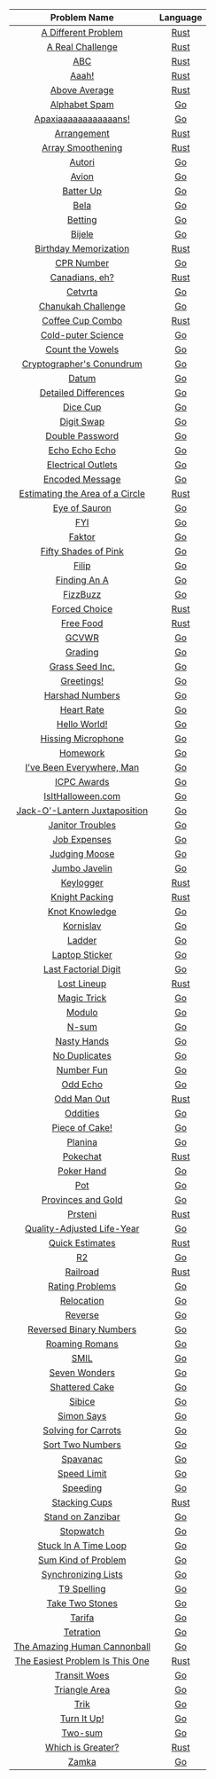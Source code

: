 |Problem Name|Language|
|:-:|:-:|
|[A Different Problem](https://open.kattis.com/problems/different)|[Rust](rust/a_different_problem/src/main.rs)|
|[A Real Challenge](https://open.kattis.com/problems/areal)|[Rust](rust/a_real_challenge/src/main.rs)|
|[ABC](https://open.kattis.com/problems/abc)|[Rust](rust/abc/src/main.rs)|
|[Aaah!](https://open.kattis.com/problems/aaah)|[Rust](rust/aaah/src/main.rs)|
|[Above Average](https://open.kattis.com/problems/aboveaverage)|[Rust](rust/above_average/src/main.rs)|
|[Alphabet Spam](https://open.kattis.com/problems/alphabetspam)|[Go](go/alphabet_spam/main.go)|
|[Apaxiaaaaaaaaaaaans!](https://open.kattis.com/problems/apaxiaaans)|[Go](go/apaxians/main.go)|
|[Arrangement](https://open.kattis.com/problems/upprodun)|[Rust](rust/arrangement/src/main.rs)|
|[Array Smoothening](https://open.kattis.com/problems/arraysmoothening)|[Rust](rust/array_smoothening/src/main.rs)|
|[Autori](https://open.kattis.com/problems/autori)|[Go](go/autori/main.go)|
|[Avion](https://open.kattis.com/problems/avion)|[Go](go/avion/main.go)|
|[Batter Up](https://open.kattis.com/problems/batterup)|[Go](go/batter_up/main.go)|
|[Bela](https://open.kattis.com/problems/bela)|[Go](go/bela/main.go)|
|[Betting](https://open.kattis.com/problems/betting)|[Go](go/betting/main.go)|
|[Bijele](https://open.kattis.com/problems/bijele)|[Go](go/bijele/main.go)|
|[Birthday Memorization](https://open.kattis.com/problems/fodelsedagsmemorisering)|[Rust](rust/birthday_memorization/src/main.rs)|
|[CPR Number](https://open.kattis.com/problems/cprnummer)|[Go](go/cpr_nummer/main.go)|
|[Canadians, eh?](https://open.kattis.com/problems/canadianseh)|[Rust](rust/canadians_eh/src/main.rs)|
|[Cetvrta](https://open.kattis.com/problems/cetvrta)|[Go](go/cetvrta/main.go)|
|[Chanukah Challenge](https://open.kattis.com/problems/chanukah)|[Go](go/chanukah_challenge/main.go)|
|[Coffee Cup Combo](https://open.kattis.com/problems/coffeecupcombo)|[Rust](rust/coffee_cup_combo/src/main.rs)|
|[Cold-puter Science](https://open.kattis.com/problems/cold)|[Go](go/cold-puter_science/main.go)|
|[Count the Vowels](https://open.kattis.com/problems/countthevowels)|[Go](go/count_the_vowels/main.go)|
|[Cryptographer's Conundrum](https://open.kattis.com/problems/conundrum)|[Go](go/cryptographers_conundrum/main.go)|
|[Datum](https://open.kattis.com/problems/datum)|[Go](go/datum/main.go)|
|[Detailed Differences](https://open.kattis.com/problems/detaileddifferences)|[Go](go/detailed_differences/main.go)|
|[Dice Cup](https://open.kattis.com/problems/dicecup)|[Go](go/dice_cup/main.go)|
|[Digit Swap](https://open.kattis.com/problems/digitswap)|[Go](go/digit_swap/main.go)|
|[Double Password](https://open.kattis.com/problems/doublepassword)|[Go](go/double_password/main.go)|
|[Echo Echo Echo](https://open.kattis.com/problems/echoechoecho)|[Go](go/echo_echo_echo/main.go)|
|[Electrical Outlets](https://open.kattis.com/problems/electricaloutlets)|[Go](go/electrical_outlets/main.go)|
|[Encoded Message](https://open.kattis.com/problems/encodedmessage)|[Go](go/encoded_message/main.go)|
|[Estimating the Area of a Circle](https://open.kattis.com/problems/estimatingtheareaofacircle)|[Rust](rust/estimating_the_area_of_a_circle/src/main.rs)|
|[Eye of Sauron](https://open.kattis.com/problems/eyeofsauron)|[Go](go/eye_of_sauron/main.go)|
|[FYI](https://open.kattis.com/problems/fyi)|[Go](go/fyi/main.go)|
|[Faktor](https://open.kattis.com/problems/faktor)|[Go](go/faktor/main.go)|
|[Fifty Shades of Pink](https://open.kattis.com/problems/fiftyshades)|[Go](go/fifty_shades_of_pink/main.go)|
|[Filip](https://open.kattis.com/problems/filip)|[Go](go/filip/main.go)|
|[Finding An A](https://open.kattis.com/problems/findingana)|[Go](go/finding_an_a/main.go)|
|[FizzBuzz](https://open.kattis.com/problems/fizzbuzz)|[Go](go/fizzbuzz/main.go)|
|[Forced Choice](https://open.kattis.com/problems/forcedchoice)|[Rust](rust/forced_choice/src/main.rs)|
|[Free Food](https://open.kattis.com/problems/freefood)|[Rust](rust/free_food/src/main.rs)|
|[GCVWR](https://open.kattis.com/problems/gcvwr)|[Go](go/gcvwr/main.go)|
|[Grading](https://open.kattis.com/problems/grading)|[Go](go/grading/main.go)|
|[Grass Seed Inc.](https://open.kattis.com/problems/grassseed)|[Go](go/grass_seed_inc/main.go)|
|[Greetings!](https://open.kattis.com/problems/greetings2)|[Go](go/greetings/main.go)|
|[Harshad Numbers](https://open.kattis.com/problems/harshadnumbers)|[Go](go/harshad_numbers/main.go)|
|[Heart Rate](https://open.kattis.com/problems/heartrate)|[Go](go/heart_rate/main.go)|
|[Hello World!](https://open.kattis.com/problems/hello)|[Go](go/hello_world/main.go)|
|[Hissing Microphone](https://open.kattis.com/problems/hissingmicrophone)|[Go](go/hissing_microphone/main.go)|
|[Homework](https://open.kattis.com/problems/heimavinna)|[Go](go/homework/main.go)|
|[I've Been Everywhere, Man](https://open.kattis.com/problems/everywhere)|[Go](go/ive_been_everywhere_man/main.go)|
|[ICPC Awards](https://open.kattis.com/problems/icpcawards)|[Go](go/icpc_awards/main.go)|
|[IsItHalloween.com](https://open.kattis.com/problems/isithalloween)|[Go](go/isithalloween.com/main.go)|
|[Jack-O'-Lantern Juxtaposition](https://open.kattis.com/problems/jackolanternjuxtaposition)|[Go](go/jack_o_lantern_juxtaposition/main.go)|
|[Janitor Troubles](https://open.kattis.com/problems/janitortroubles)|[Go](go/janitor_troubles/main.go)|
|[Job Expenses](https://open.kattis.com/problems/jobexpenses)|[Go](go/job_expenses/main.go)|
|[Judging Moose](https://open.kattis.com/problems/judgingmoose)|[Go](go/judging_moose/main.go)|
|[Jumbo Javelin](https://open.kattis.com/problems/jumbojavelin)|[Go](go/jumbo_javelin/main.go)|
|[Keylogger](https://open.kattis.com/problems/keylogger)|[Rust](rust/keylogger/src/main.rs)|
|[Knight Packing](https://open.kattis.com/problems/knightpacking)|[Rust](rust/knight_packing/src/main.rs)|
|[Knot Knowledge](https://open.kattis.com/problems/knotknowledge)|[Go](go/knot_knowledge/main.go)|
|[Kornislav](https://open.kattis.com/problems/kornislav)|[Go](go/kornislav/main.go)|
|[Ladder](https://open.kattis.com/problems/ladder)|[Go](go/ladder/main.go)|
|[Laptop Sticker](https://open.kattis.com/problems/laptopsticker)|[Go](go/laptop_sticker/main.go)|
|[Last Factorial Digit](https://open.kattis.com/problems/lastfactorialdigit)|[Go](go/last_factorial_digit/main.go)|
|[Lost Lineup](https://open.kattis.com/problems/lostlineup)|[Rust](rust/lost_lineup/src/main.rs)|
|[Magic Trick](https://open.kattis.com/problems/magictrick)|[Go](go/magic_trick/main.go)|
|[Modulo](https://open.kattis.com/problems/modulo)|[Go](go/modulo/main.go)|
|[N-sum](https://open.kattis.com/problems/nsum)|[Go](go/n-sum/main.go)|
|[Nasty Hands](https://open.kattis.com/problems/nastyhacks)|[Go](go/nasty_hacks/main.go)|
|[No Duplicates](https://open.kattis.com/problems/nodup)|[Go](go/no_duplicates/main.go)|
|[Number Fun](https://open.kattis.com/problems/numberfun)|[Go](go/number_fun/main.go)|
|[Odd Echo](https://open.kattis.com/problems/oddecho)|[Go](go/odd_echo/main.go)|
|[Odd Man Out](https://open.kattis.com/problems/oddmanout)|[Rust](rust/odd_man_out/src/main.rs)|
|[Oddities](https://open.kattis.com/problems/oddities)|[Go](go/oddities/main.go)|
|[Piece of Cake!](https://open.kattis.com/problems/pieceofcake2)|[Go](go/piece_of_cake/main.go)|
|[Planina](https://open.kattis.com/problems/planina)|[Go](go/planina/main.go)|
|[Pokechat](https://open.kattis.com/problems/pokechat)|[Rust](rust/pokechat/src/main.rs)|
|[Poker Hand](https://open.kattis.com/problems/pokerhand)|[Go](go/poker_hand/main.go)|
|[Pot](https://open.kattis.com/problems/pot)|[Go](go/pot/main.go)|
|[Provinces and Gold](https://open.kattis.com/problems/provincesandgold)|[Go](go/provinces_and_gold/main.go)|
|[Prsteni](https://open.kattis.com/problems/prsteni)|[Rust](rust/prsteni/src/main.rs)|
|[Quality-Adjusted Life-Year](https://open.kattis.com/problems/qaly)|[Go](go/quality-adjusted_life-year/main.go)|
|[Quick Estimates](https://open.kattis.com/problems/quickestimate)|[Rust](rust/quick_estimates/src/main.rs)|
|[R2](https://open.kattis.com/problems/r2)|[Go](go/r2/main.go)|
|[Railroad](https://open.kattis.com/problems/railroad2)|[Rust](rust/railroad/src/main.rs)|
|[Rating Problems](https://open.kattis.com/problems/ratingproblems)|[Go](go/rating_problems/main.go)|
|[Relocation](https://open.kattis.com/problems/relocation)|[Go](go/relocation/main.go)|
|[Reverse](https://open.kattis.com/problems/ofugsnuid)|[Go](go/reverse/main.go)|
|[Reversed Binary Numbers](https://open.kattis.com/problems/reversebinary)|[Go](go/reversed_binary_numbers/main.go)|
|[Roaming Romans](https://open.kattis.com/problems/romans)|[Go](go/roaming_romans/main.go)|
|[SMIL](https://open.kattis.com/problems/smil)|[Go](go/smil/main.go)|
|[Seven Wonders](https://open.kattis.com/problems/sevenwonders)|[Go](go/seven_wonders/main.go)|
|[Shattered Cake](https://open.kattis.com/problems/shatteredcake)|[Go](go/shattered_cake/main.go)|
|[Sibice](https://open.kattis.com/problems/sibice)|[Go](go/sibice/main.go)|
|[Simon Says](https://open.kattis.com/problems/simonsays)|[Go](go/simon_says/main.go)|
|[Solving for Carrots](https://open.kattis.com/problems/carrots)|[Go](go/solving_for_carrots/main.go)|
|[Sort Two Numbers](https://open.kattis.com/problems/sorttwonumbers)|[Go](go/sort_two_numbers/main.go)|
|[Spavanac](https://open.kattis.com/problems/spavanac)|[Go](go/spavanac/main.go)|
|[Speed Limit](https://open.kattis.com/problems/speedlimit)|[Go](go/speed_limit/main.go)|
|[Speeding](https://open.kattis.com/problems/speeding)|[Go](go/speeding/main.go)|
|[Stacking Cups](https://open.kattis.com/problems/cups)|[Rust](rust/stacking_cups/src/main.rs)|
|[Stand on Zanzibar](https://open.kattis.com/problems/zanzibar)|[Go](go/stand_on_zanzibar/main.go)|
|[Stopwatch](https://open.kattis.com/problems/stopwatch)|[Go](go/stopwatch/main.go)|
|[Stuck In A Time Loop](https://open.kattis.com/problems/timeloop)|[Go](go/stuck_in_a_time_loop/main.go)|
|[Sum Kind of Problem](https://open.kattis.com/problems/sumkindofproblem)|[Go](go/sum_kind_of_problem/main.go)|
|[Synchronizing Lists](https://open.kattis.com/problems/synchronizinglists)|[Go](go/synchronizing_lists/main.go)|
|[T9 Spelling](https://open.kattis.com/problems/t9spelling)|[Go](go/t9_spelling/main.go)|
|[Take Two Stones](https://open.kattis.com/problems/twostones)|[Go](go/take_two_stones/main.go)|
|[Tarifa](https://open.kattis.com/problems/tarifa)|[Go](go/tarifa/main.go)|
|[Tetration](https://open.kattis.com/problems/tetration)|[Go](go/tetration/main.go)|
|[The Amazing Human Cannonball](https://open.kattis.com/problems/humancannonball2)|[Go](go/the_amazing_human_cannonball/main.go)|
|[The Easiest Problem Is This One](https://open.kattis.com/problems/easiest)|[Rust](rust/the_easiest_problem_is_this_one/src/main.rs)|
|[Transit Woes](https://open.kattis.com/problems/transitwoes)|[Go](go/transit_woes/main.go)|
|[Triangle Area](https://open.kattis.com/problems/triarea)|[Go](go/triangle_area/main.go)|
|[Trik](https://open.kattis.com/problems/trik)|[Go](go/trik/main.go)|
|[Turn It Up!](https://open.kattis.com/problems/skruop)|[Go](go/turn_it_up/main.go)|
|[Two-sum](https://open.kattis.com/problems/twosum)|[Go](go/two-sum/main.go)|
|[Which is Greater?](https://open.kattis.com/problems/whichisgreater)|[Rust](rust/which_is_greater/src/main.rs)|
|[Zamka](https://open.kattis.com/problems/zamka)|[Go](go/zamka/main.go)|

